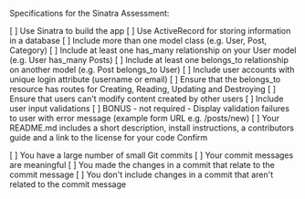 Specifications for the Sinatra Assessment:

 [ ] Use Sinatra to build the app
 [ ] Use ActiveRecord for storing information in a database
 [ ] Include more than one model class (e.g. User, Post, Category)
 [ ] Include at least one has_many relationship on your User model (e.g. User has_many Posts)
 [ ] Include at least one belongs_to relationship on another model (e.g. Post belongs_to User)
 [ ] Include user accounts with unique login attribute (username or email)
 [ ] Ensure that the belongs_to resource has routes for Creating, Reading, Updating and Destroying
 [ ] Ensure that users can't modify content created by other users
 [ ] Include user input validations
 [ ] BONUS - not required - Display validation failures to user with error message (example form URL e.g. /posts/new)
 [ ] Your README.md includes a short description, install instructions, a contributors guide and a link to the license for your code
Confirm

 [ ] You have a large number of small Git commits
 [ ] Your commit messages are meaningful
 [ ] You made the changes in a commit that relate to the commit message
 [ ] You don't include changes in a commit that aren't related to the commit message
